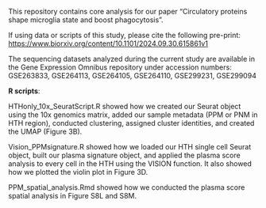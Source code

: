 This repository contains core analysis for our paper “Circulatory proteins shape microglia state and boost phagocytosis”.

If using data or scripts of this study, please cite the following pre-print: https://www.biorxiv.org/content/10.1101/2024.09.30.615861v1

The sequencing datasets analyzed during the current study are available in the Gene Expression Omnibus repository under accession numbers: GSE263833, GSE264113, GSE264105, GSE264110, GSE299231, GSE299094

**R scripts**:

HTHonly_10x_SeuratScript.R showed how we created our Seurat object using the 10x genomics matrix, added our sample metadata (PPM or PNM in HTH region), conducted clustering, assigned cluster identities, and created the UMAP (Figure 3B). 

Vision_PPMsignature.R showed how we loaded our HTH single cell Seurat object, built our plasma signature object, and applied the plasma score analysis to every cell in the HTH using the VISION function. It also showed how we plotted the violin plot in Figure 3D. 

PPM_spatial_analysis.Rmd showed how we conducted the plasma score spatial analysis in Figure S8L and S8M.
